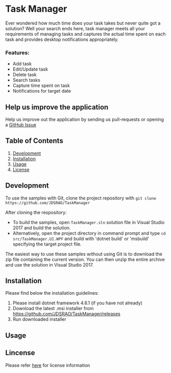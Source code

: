 # Task Manager
Ever wondered how much time does your task takes but never quite got a solution? Well your search ends here, task manager meets all your requirements of managing tasks and captures the actual time spent on each task and provides desktop notifications appropriately. 

### Features:
- Add task
- Edit/Update task
- Delete task
- Search tasks
- Capture time spent on task
- Notifications for target date

## Help us improve the application
Help us improve out the application by sending us pull-requests or opening a [GitHub Issue](https://github.com/JDSRAO/TaskManager/issues)

## Table of Contents  
1. [Development](#development)
2. [Installation](#installation)
3. [Usage](#usage)
4. [License](#license)

## Development
To use the samples with Git, clone the project repository with `git clone https://github.com/JDSRAO/TaskManager`

After cloning the respository:
* To build the samples, open `TaskManager.sln` solution file in Visual Studio 2017 and build the solution.
* Alternatively, open the project directory in command prompt and type ``` cd src/TaskManager.UI.WPF ``` and build with 'dotnet build' or 'msbuild' specifying the target project file.

The easiest way to use these samples without using Git is to download the zip file containing the current version. You can then unzip the entire archive and use the solution in Visual Studio 2017.

## Installation
Please find below the installation guidelines:
1. Please install dotnet framework 4.6.1 (if you have not already)
2. Download the latest .msi installer from https://github.com/JDSRAO/TaskManager/releases
3. Run downloaded installer 

## Usage

## Lincense
Please refer [here](LICENSE) for license information

